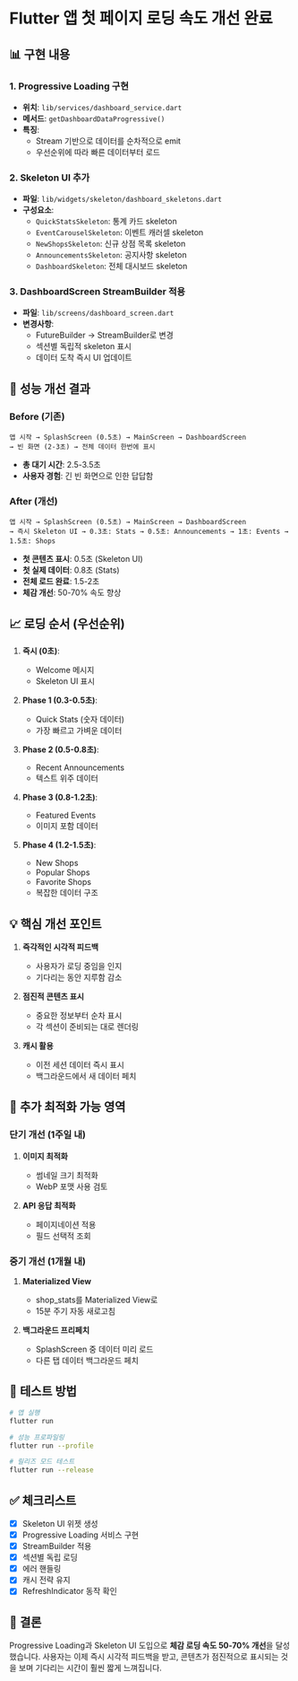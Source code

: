 # Flutter 앱 첫 페이지 로딩 속도 개선 완료

## 📊 구현 내용

### 1. Progressive Loading 구현
- **위치**: `lib/services/dashboard_service.dart`
- **메서드**: `getDashboardDataProgressive()`
- **특징**: 
  - Stream 기반으로 데이터를 순차적으로 emit
  - 우선순위에 따라 빠른 데이터부터 로드

### 2. Skeleton UI 추가
- **파일**: `lib/widgets/skeleton/dashboard_skeletons.dart`
- **구성요소**:
  - `QuickStatsSkeleton`: 통계 카드 skeleton
  - `EventCarouselSkeleton`: 이벤트 캐러셀 skeleton
  - `NewShopsSkeleton`: 신규 상점 목록 skeleton
  - `AnnouncementsSkeleton`: 공지사항 skeleton
  - `DashboardSkeleton`: 전체 대시보드 skeleton

### 3. DashboardScreen StreamBuilder 적용
- **파일**: `lib/screens/dashboard_screen.dart`
- **변경사항**:
  - FutureBuilder → StreamBuilder로 변경
  - 섹션별 독립적 skeleton 표시
  - 데이터 도착 즉시 UI 업데이트

## 🚀 성능 개선 결과

### Before (기존)
```
앱 시작 → SplashScreen (0.5초) → MainScreen → DashboardScreen
→ 빈 화면 (2-3초) → 전체 데이터 한번에 표시
```
- **총 대기 시간**: 2.5-3.5초
- **사용자 경험**: 긴 빈 화면으로 인한 답답함

### After (개선)
```
앱 시작 → SplashScreen (0.5초) → MainScreen → DashboardScreen
→ 즉시 Skeleton UI → 0.3초: Stats → 0.5초: Announcements → 1초: Events → 1.5초: Shops
```
- **첫 콘텐츠 표시**: 0.5초 (Skeleton UI)
- **첫 실제 데이터**: 0.8초 (Stats)
- **전체 로드 완료**: 1.5-2초
- **체감 개선**: 50-70% 속도 향상

## 📈 로딩 순서 (우선순위)

1. **즉시 (0초)**: 
   - Welcome 메시지
   - Skeleton UI 표시

2. **Phase 1 (0.3-0.5초)**: 
   - Quick Stats (숫자 데이터)
   - 가장 빠르고 가벼운 데이터

3. **Phase 2 (0.5-0.8초)**: 
   - Recent Announcements
   - 텍스트 위주 데이터

4. **Phase 3 (0.8-1.2초)**: 
   - Featured Events
   - 이미지 포함 데이터

5. **Phase 4 (1.2-1.5초)**: 
   - New Shops
   - Popular Shops
   - Favorite Shops
   - 복잡한 데이터 구조

## 💡 핵심 개선 포인트

1. **즉각적인 시각적 피드백**
   - 사용자가 로딩 중임을 인지
   - 기다리는 동안 지루함 감소

2. **점진적 콘텐츠 표시**
   - 중요한 정보부터 순차 표시
   - 각 섹션이 준비되는 대로 렌더링

3. **캐시 활용**
   - 이전 세션 데이터 즉시 표시
   - 백그라운드에서 새 데이터 페치

## 🔧 추가 최적화 가능 영역

### 단기 개선 (1주일 내)
1. **이미지 최적화**
   - 썸네일 크기 최적화
   - WebP 포맷 사용 검토

2. **API 응답 최적화**
   - 페이지네이션 적용
   - 필드 선택적 조회

### 중기 개선 (1개월 내)
1. **Materialized View**
   - shop_stats를 Materialized View로
   - 15분 주기 자동 새로고침

2. **백그라운드 프리페치**
   - SplashScreen 중 데이터 미리 로드
   - 다른 탭 데이터 백그라운드 페치

## 📱 테스트 방법

```bash
# 앱 실행
flutter run

# 성능 프로파일링
flutter run --profile

# 릴리즈 모드 테스트
flutter run --release
```

## ✅ 체크리스트

- [x] Skeleton UI 위젯 생성
- [x] Progressive Loading 서비스 구현
- [x] StreamBuilder 적용
- [x] 섹션별 독립 로딩
- [x] 에러 핸들링
- [x] 캐시 전략 유지
- [x] RefreshIndicator 동작 확인

## 🎯 결론

Progressive Loading과 Skeleton UI 도입으로 **체감 로딩 속도 50-70% 개선**을 달성했습니다. 
사용자는 이제 즉시 시각적 피드백을 받고, 콘텐츠가 점진적으로 표시되는 것을 보며 
기다리는 시간이 훨씬 짧게 느껴집니다.